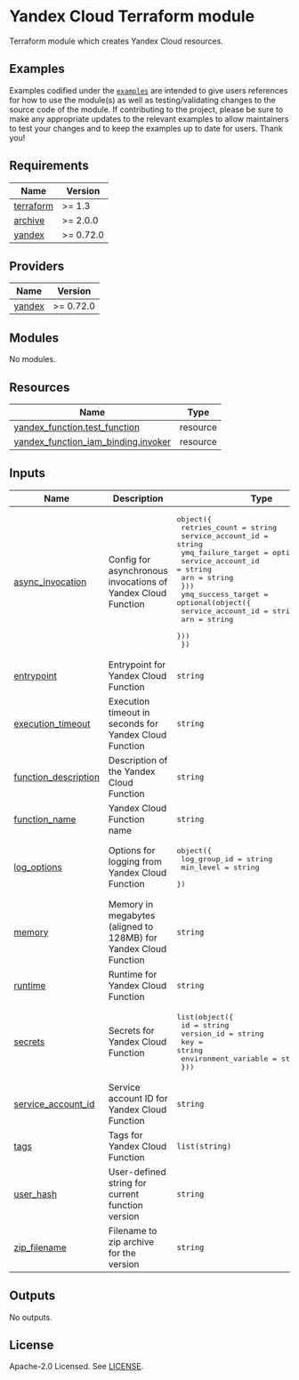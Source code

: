# Yandex Cloud <RESOURCE> Terraform module

Terraform module which creates Yandex Cloud <RESOURCE> resources.

## Examples

Examples codified under
the [`examples`](https://github.com/terraform-yacloud-modules/terraform-yandex-module-template/tree/main/examples) are intended
to give users references for how to use the module(s) as well as testing/validating changes to the source code of the
module. If contributing to the project, please be sure to make any appropriate updates to the relevant examples to allow
maintainers to test your changes and to keep the examples up to date for users. Thank you!

<!-- BEGINNING OF PRE-COMMIT-TERRAFORM DOCS HOOK -->
## Requirements

| Name | Version |
|------|---------|
| <a name="requirement_terraform"></a> [terraform](#requirement\_terraform) | >= 1.3 |
| <a name="requirement_archive"></a> [archive](#requirement\_archive) | >= 2.0.0 |
| <a name="requirement_yandex"></a> [yandex](#requirement\_yandex) | >= 0.72.0 |

## Providers

| Name | Version |
|------|---------|
| <a name="provider_yandex"></a> [yandex](#provider\_yandex) | >= 0.72.0 |

## Modules

No modules.

## Resources

| Name | Type |
|------|------|
| [yandex_function.test_function](https://registry.terraform.io/providers/yandex-cloud/yandex/latest/docs/resources/function) | resource |
| [yandex_function_iam_binding.invoker](https://registry.terraform.io/providers/yandex-cloud/yandex/latest/docs/resources/function_iam_binding) | resource |

## Inputs

| Name | Description | Type | Default | Required |
|------|-------------|------|---------|:--------:|
| <a name="input_async_invocation"></a> [async\_invocation](#input\_async\_invocation) | Config for asynchronous invocations of Yandex Cloud Function | <pre>object({<br>    retries_count      = string<br>    service_account_id = string<br>    ymq_failure_target = optional(object({<br>      service_account_id = string<br>      arn                = string<br>    }))<br>    ymq_success_target = optional(object({<br>      service_account_id = string<br>      arn                = string<br>    }))<br>  })</pre> | `null` | no |
| <a name="input_entrypoint"></a> [entrypoint](#input\_entrypoint) | Entrypoint for Yandex Cloud Function | `string` | n/a | yes |
| <a name="input_execution_timeout"></a> [execution\_timeout](#input\_execution\_timeout) | Execution timeout in seconds for Yandex Cloud Function | `string` | `"3"` | no |
| <a name="input_function_description"></a> [function\_description](#input\_function\_description) | Description of the Yandex Cloud Function | `string` | `null` | no |
| <a name="input_function_name"></a> [function\_name](#input\_function\_name) | Yandex Cloud Function name | `string` | n/a | yes |
| <a name="input_log_options"></a> [log\_options](#input\_log\_options) | Options for logging from Yandex Cloud Function | <pre>object({<br>    log_group_id = string<br>    min_level    = string<br>  })</pre> | `null` | no |
| <a name="input_memory"></a> [memory](#input\_memory) | Memory in megabytes (aligned to 128MB) for Yandex Cloud Function | `string` | n/a | yes |
| <a name="input_runtime"></a> [runtime](#input\_runtime) | Runtime for Yandex Cloud Function | `string` | n/a | yes |
| <a name="input_secrets"></a> [secrets](#input\_secrets) | Secrets for Yandex Cloud Function | <pre>list(object({<br>    id                   = string<br>    version_id           = string<br>    key                  = string<br>    environment_variable = string<br>  }))</pre> | `[]` | no |
| <a name="input_service_account_id"></a> [service\_account\_id](#input\_service\_account\_id) | Service account ID for Yandex Cloud Function | `string` | `null` | no |
| <a name="input_tags"></a> [tags](#input\_tags) | Tags for Yandex Cloud Function | `list(string)` | `[]` | no |
| <a name="input_user_hash"></a> [user\_hash](#input\_user\_hash) | User-defined string for current function version | `string` | n/a | yes |
| <a name="input_zip_filename"></a> [zip\_filename](#input\_zip\_filename) | Filename to zip archive for the version | `string` | n/a | yes |

## Outputs

No outputs.
<!-- END OF PRE-COMMIT-TERRAFORM DOCS HOOK -->

## License

Apache-2.0 Licensed.
See [LICENSE](https://github.com/terraform-yacloud-modules/terraform-yandex-module-template/blob/main/LICENSE).
